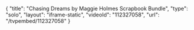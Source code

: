 {
    "title": "Chasing Dreams by Maggie Holmes Scrapbook Bundle",
    "type": "solo",
    "layout": "iframe-static",
    "videoId": "112327058",
    "url": "\/tvpembed\/112327058"
}